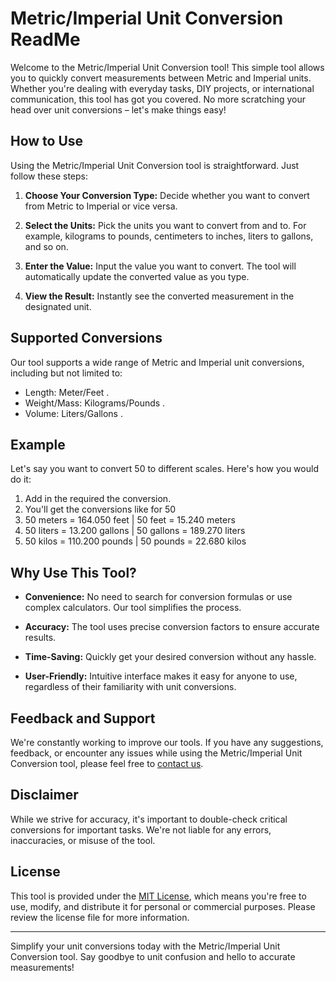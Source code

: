 # Metric/Imperial Unit Conversion ReadMe

Welcome to the Metric/Imperial Unit Conversion tool! This simple tool allows you to quickly convert measurements between Metric and Imperial units. Whether you're dealing with everyday tasks, DIY projects, or international communication, this tool has got you covered. No more scratching your head over unit conversions – let's make things easy!

## How to Use

Using the Metric/Imperial Unit Conversion tool is straightforward. Just follow these steps:

1. **Choose Your Conversion Type:** Decide whether you want to convert from Metric to Imperial or vice versa.

2. **Select the Units:** Pick the units you want to convert from and to. For example, kilograms to pounds, centimeters to inches, liters to gallons, and so on.

3. **Enter the Value:** Input the value you want to convert. The tool will automatically update the converted value as you type.

4. **View the Result:** Instantly see the converted measurement in the designated unit.

## Supported Conversions

Our tool supports a wide range of Metric and Imperial unit conversions, including but not limited to:

- Length: Meter/Feet .
- Weight/Mass: Kilograms/Pounds .
- Volume: Liters/Gallons .

## Example

Let's say you want to convert 50 to different scales. Here's how you would do it:

1. Add in the required the conversion.
2. You'll get the conversions like for 50
3. 50 meters = 164.050 feet | 50 feet = 15.240 meters
4. 50 liters = 13.200 gallons | 50 gallons = 189.270 liters
5. 50 kilos = 110.200 pounds | 50 pounds = 22.680 kilos


## Why Use This Tool?

- **Convenience:** No need to search for conversion formulas or use complex calculators. Our tool simplifies the process.

- **Accuracy:** The tool uses precise conversion factors to ensure accurate results.

- **Time-Saving:** Quickly get your desired conversion without any hassle.

- **User-Friendly:** Intuitive interface makes it easy for anyone to use, regardless of their familiarity with unit conversions.

## Feedback and Support

We're constantly working to improve our tools. If you have any suggestions, feedback, or encounter any issues while using the Metric/Imperial Unit Conversion tool, please feel free to [contact us](saxenadivv@gmail.com).

## Disclaimer

While we strive for accuracy, it's important to double-check critical conversions for important tasks. We're not liable for any errors, inaccuracies, or misuse of the tool.

## License

This tool is provided under the [MIT License](LICENSE), which means you're free to use, modify, and distribute it for personal or commercial purposes. Please review the license file for more information.

---

Simplify your unit conversions today with the Metric/Imperial Unit Conversion tool. Say goodbye to unit confusion and hello to accurate measurements!